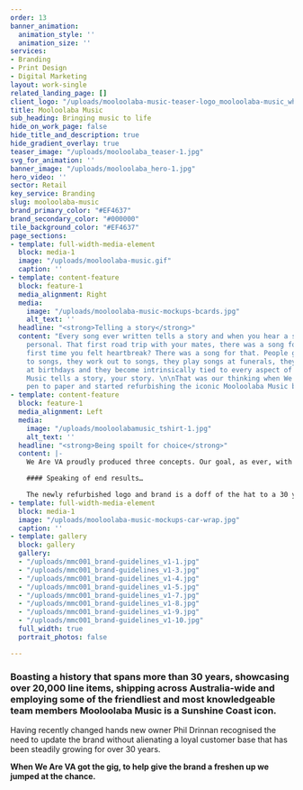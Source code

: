 ```yaml
---
order: 13
banner_animation:
  animation_style: ''
  animation_size: ''
services:
- Branding
- Print Design
- Digital Marketing
layout: work-single
related_landing_page: []
client_logo: "/uploads/mooloolaba-music-teaser-logo_mooloolaba-music_white2.svg"
title: Mooloolaba Music
sub_heading: Bringing music to life
hide_on_work_page: false
hide_title_and_description: true
hide_gradient_overlay: true
teaser_image: "/uploads/mooloolaba_teaser-1.jpg"
svg_for_animation: ''
banner_image: "/uploads/mooloolaba_hero-1.jpg"
hero_video: ''
sector: Retail
key_service: Branding
slug: mooloolaba-music
brand_primary_color: "#EF4637"
brand_secondary_color: "#000000"
tile_background_color: "#EF4637"
page_sections:
- template: full-width-media-element
  block: media-1
  image: "/uploads/mooloolaba-music.gif"
  caption: ''
- template: content-feature
  block: feature-1
  media_alignment: Right
  media:
    image: "/uploads/mooloolaba-music-mockups-bcards.jpg"
    alt_text: ''
  headline: "<strong>Telling a story</strong>"
  content: "Every song ever written tells a story and when you hear a song it becomes
    personal. That first road trip with your mates, there was a song for that, the
    first time you felt heartbreak? There was a song for that. People get married
    to songs, they work out to songs, they play songs at funerals, they get played
    at birthdays and they become intrinsically tied to every aspect of our lives -
    Music tells a story, your story. \n\nThat was our thinking when We Are VA put
    pen to paper and started refurbishing the iconic Mooloolaba Music brand."
- template: content-feature
  block: feature-1
  media_alignment: Left
  media:
    image: "/uploads/mooloolabamusic_tshirt-1.jpg"
    alt_text: ''
  headline: "<strong>Being spoilt for choice</strong>"
  content: |-
    We Are VA proudly produced three concepts. Our goal, as ever, with brand design, is to make it difficult for the customer to pick a favourite. The current brand was a narrow winner and as per the customer’s wishes, we tried a few amalgamations of all the concepts before refining and producing the end result.

    #### Speaking of end results…

    The newly refurbished logo and brand is a doff of the hat to a 30 year Sunshine Coast icon with the modernity and timelessness to carry it into the future.
- template: full-width-media-element
  block: media-1
  image: "/uploads/mooloolaba-music-mockups-car-wrap.jpg"
  caption: ''
- template: gallery
  block: gallery
  gallery:
  - "/uploads/mmc001_brand-guidelines_v1-1.jpg"
  - "/uploads/mmc001_brand-guidelines_v1-3.jpg"
  - "/uploads/mmc001_brand-guidelines_v1-4.jpg"
  - "/uploads/mmc001_brand-guidelines_v1-5.jpg"
  - "/uploads/mmc001_brand-guidelines_v1-7.jpg"
  - "/uploads/mmc001_brand-guidelines_v1-8.jpg"
  - "/uploads/mmc001_brand-guidelines_v1-9.jpg"
  - "/uploads/mmc001_brand-guidelines_v1-10.jpg"
  full_width: true
  portrait_photos: false

---
```

### Boasting a history that spans more than 30 years, showcasing over 20,000 line items, shipping across Australia-wide and employing some of the friendliest and most knowledgeable team members Mooloolaba Music is a Sunshine Coast icon.

Having recently changed hands new owner Phil Drinnan recognised the need to update the brand without alienating a loyal customer base that has been steadily growing for over 30 years.

**When We Are VA got the gig, to help give the brand a freshen up we jumped at the chance.**